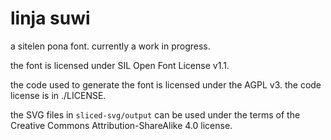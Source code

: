 # linja suwi

a sitelen pona font. currently a work in progress.

the font is licensed under SIL Open Font License v1.1.

the code used to generate the font is licensed under the AGPL v3. the code license is in ./LICENSE.

the SVG files in `sliced-svg/output` can be used under the terms of the Creative Commons Attribution-ShareAlike 4.0 license. 
